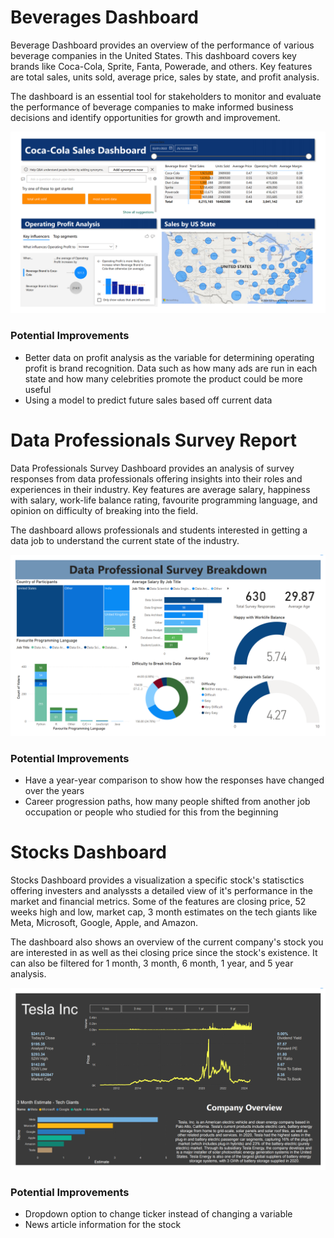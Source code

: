 # Beverages Dashboard

Beverage Dashboard provides an overview of the performance of various beverage companies in the United States.
This dashboard covers key brands like Coca-Cola, Sprite, Fanta, Powerade, and others. Key features are total
sales, units sold, average price, sales by state, and profit analysis.

The dashboard is an essential tool for stakeholders to monitor and evaluate the performance of beverage companies
to make informed business decisions and identify opportunities for growth and improvement.

![Beverages Dashboard](./assets/beverages.png)

### Potential Improvements
- Better data on profit analysis as the variable for determining operating profit is brand recognition. Data such
as how  many ads are run in each state and how many celebrities promote the product could be more useful
- Using a model to predict future sales based off current data

# Data Professionals Survey Report

Data Professionals Survey Dashboard provides an analysis of survey responses from data professionals offering
insights into their roles and experiences in their industry. Key features are average salary, happiness with 
salary, work-life balance rating, favourite programming language, and opinion on difficulty of breaking into the
field. 

The dashboard allows professionals and students interested in getting a data job to understand the current state
of the industry. 

![Data Professionals](./assets/data_professionals.png)

### Potential Improvements
- Have a year-year comparison to show how the responses have changed over the years
- Career progression paths, how many people shifted from another job occupation or people who studied for this
from the beginning

# Stocks Dashboard

Stocks Dashboard provides a visualization a specific stock's statisctics offering investers and analyssts a detailed
view of it's performance in the market and financial metrics. Some of the features are closing price, 52 weeks 
high and low, market cap, 3 month estimates on the tech giants like Meta, Microsoft, Google, Apple, and Amazon. 

The dashboard also shows an overview of the current company's stock you are interested in as well as thei closing
price since the stock's existence. It can also be filtered for 1 month, 3 month, 6 month, 1 year, and 5 year
analysis.

![Stocks](./assets/stocks.png)

### Potential Improvements
- Dropdown option to change ticker instead of changing a variable
- News article information for the stock